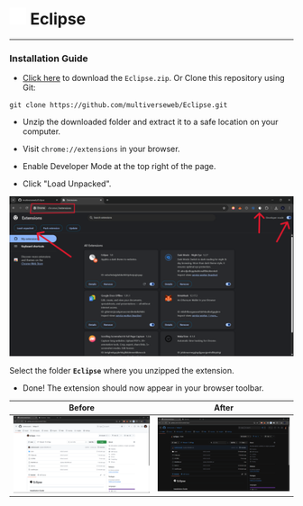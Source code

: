 # <img src="icons/icon-light.png" height="30px"> Eclipse
---
### Installation Guide

- [Click here](https://github.com/multiverseweb/Eclipse/raw/refs/heads/main/Eclipse.zip) to download the `Eclipse.zip`.
Or 
Clone this repository using Git: 
```
git clone https://github.com/multiverseweb/Eclipse.git
```

- Unzip the downloaded folder and extract it to a safe location on your computer.

- Visit `chrome://extensions` in your browser.

- Enable Developer Mode at the top right of the page.

- Click "Load Unpacked".

![](images/extensions.png)

Select the folder **`Eclipse`** where you unzipped the extension.

- Done! The extension should now appear in your browser toolbar.

|Before|After|
|:---:|:---:|
| ![](images/before.png) | ![](images/after.png) |
